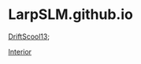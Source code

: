 # LarpSLM.github.io

<a href="https://LarpSLM.github.io/Driftscool13/">DriftScool13</a>;

<a href="https://LarpSLM.github.io/interior/">Interior</a>
